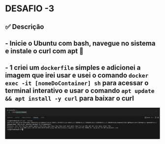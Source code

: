 # DESAFIO -3 
## ✅ Descrição
## - Inicie o Ubuntu com bash, navegue no sistema e instale o curl com apt 🔗

## - 1 criei um  `dockerfile` simples e adicionei a imagem que irei usar e usei o comando  `docker exec -it [nomeDoContainer] sh` para acessar o terminal interativo e usar o comando `apt update && apt install -y curl` para baixar o curl
![alt text](<images/Captura de tela 2025-05-26 164407-1.png>)